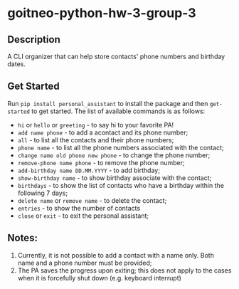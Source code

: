 # goitneo-python-hw-3-group-3

## Description
A CLI organizer that can help store contacts' phone numbers and birthday dates.


## Get Started

Run `pip install personal_assistant` to install the package and then `get-started` to get started. The list of available commands is as follows:

- `hi` or `hello` or `greeting` - to say hi to your favorite PA!
- `add name phone` - to add a acontact and its phone number;
- `all` - to list all the contacts and their phone numbers;
- `phone name` - to list all the phone numbers associated with the contact; 
- `change name old phone new phone` - to change the phone number;
- `remove-phone name phone` - to remove the phone number;
- `add-birthday name DD.MM.YYYY` - to add birthday;
- `show-birthday name` - to show birthday associate with the contact;
- `birthdays` - to show the list of contacts who have a birthday within the following 7 days;
- `delete name` or `remove name` - to delete the contact;
- `entries` - to show the number of contacts
- `close` or `exit` - to exit the personal assistant;

## Notes:

1. Currently, it is not possible to add a contact with a name only. Both name and a phone number must be provided;
2. The PA saves the progress upon exiting; this does not apply to the cases when it is forcefully shut down (e.g. keyboard interrupt)